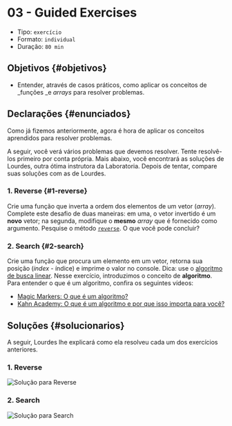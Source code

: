 # 03 - Guided Exercises

* Tipo: `exercício`
* Formato: `individual`
* Duração: `80 min`

## Objetivos {#objetivos}

* Entender, através de casos práticos, como aplicar os conceitos de _funções _e _arrays_ para resolver problemas.

## Declarações {#enunciados}

Como já fizemos anteriormente, agora é hora de aplicar os conceitos aprendidos para resolver problemas.

A seguir, você verá vários problemas que devemos resolver. Tente resolvê-los primeiro por conta própria. Mais abaixo, você encontrará as soluções de Lourdes, outra ótima instrutora da Laboratoria. Depois de tentar, compare suas soluções com as de Lourdes.

### 1. Reverse {#1-reverse}

Crie uma função que inverta a ordem dos elementos de um vetor \(_array_\). Complete este desafio de duas maneiras: em uma, o vetor invertido é um **novo** vetor; na segunda, modifique o **mesmo** _array_ que é fornecido como argumento. Pesquise o método [`reverse`](https://developer.mozilla.org/en/docs/Web/JavaScript/Reference/Global_Objects/Array/reverse). O que você pode concluir?

### 2. Search {#2-search}

Crie uma função que procura um elemento em um vetor, retorna sua posição \(_index_ - índice\) e imprime o valor no console. Dica: use o [algoritmo de busca linear](https://en.wikipedia.org/wiki/Linear_search). Nesse exercício, introduzimos o conceito de **algoritmo**. Para entender o que é um algoritmo, confira os seguintes vídeos:

* [Magic Markers: O que é um algoritmo?](https://www.youtube.com/watch?v=U3CGMyjzlvM)
* [Kahn Academy: O que é um algoritmo e por que isso importa para você?](https://es.khanacademy.org/computing/computer-science/algorithms/intro-to-algorithms/v/what-are-algorithms)

## Soluções {#solucionarios}

A seguir, Lourdes lhe explicará como ela resolveu cada um dos exercícios anteriores.

### 1. Reverse

![Solu&#xE7;&#xE3;o para Reverse](https://img.youtube.com/vi/BgcnOdIrUdo/0.jpg)

### 2. Search

![Solu&#xE7;&#xE3;o para Search](https://img.youtube.com/vi/JjcDSIShTm0/0.jpg)

